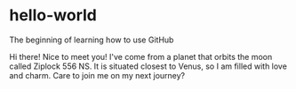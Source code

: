 # hello-world
The beginning of learning how to use GitHub

Hi there! 
Nice to meet you! 
I've come from a planet that orbits the moon called Ziplock 556 NS. It is situated closest to Venus, so I am filled with love and charm.
Care to join me on my next journey?
